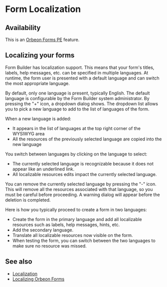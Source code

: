 # Form Localization

<!-- toc -->

## Availability

This is an [Orbeon Forms PE](http://www.orbeon.com/download) feature.

## Localizing your forms

Form Builder has localization support. This means that your form's titles, labels, help messages, etc. can be specified in multiple languages. At runtime, the form user is presented with a default language and can switch the most appropriate language.

By default, only one language is present, typically English. The default language is configurable by the Form Builder system administrator. By pressing the "+" icon, a dropdown dialog shows. The dropdown list allows you to pick a new language to add to the list of languages of the form.

When a new language is added:

- It appears in the list of languages at the top right corner of the WYSIWYG area
- All the resources of the previously selected language are copied into the new language

You switch between languages by clicking on the language to select:

- The currently selected language is recognizable because it does not appear like an underlined link.
- All localizable resources edits impact the currently selected language.

You can remove the currently selected language by pressing the "-" icon. This will remove all the resources associated with that language, so you must be careful before proceeding. A warning dialog will appear before the deletion is completed.

Here is how you typically proceed to create a form in two languages:

- Create the form in the primary language and add all localizable resources such as labels, help messages, hints, etc.
- Add the secondary language.
- Translate all localizable resources now visible on the form.
- When testing the form, you can switch between the two languages to make sure no resource was missed.

## See also

- [Localization](../form-runner/feature/localization.md)
- [Localizing Orbeon Forms](../contributors/localizing-orbeon-forms.md)

